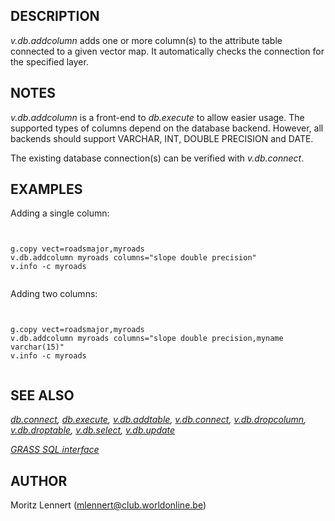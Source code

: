 
## DESCRIPTION

*v.db.addcolumn* adds one or more column(s) to the attribute table
connected to a given vector map. It automatically checks the connection for the
specified layer.

## NOTES

*v.db.addcolumn* is a front-end to *db.execute* to allow easier usage.
The supported types of columns depend on the database backend. However, all
backends should support VARCHAR, INT, DOUBLE PRECISION and DATE.

The existing database connection(s) can be verified with *v.db.connect*.

## EXAMPLES

Adding a single column:

```


g.copy vect=roadsmajor,myroads
v.db.addcolumn myroads columns="slope double precision"
v.info -c myroads


```

Adding two columns:

```


g.copy vect=roadsmajor,myroads
v.db.addcolumn myroads columns="slope double precision,myname varchar(15)"
v.info -c myroads


```

## SEE ALSO

*[db.connect](db.connect.html),
[db.execute](db.execute.html),
[v.db.addtable](v.db.addtable.html),
[v.db.connect](v.db.connect.html),
[v.db.dropcolumn](v.db.dropcolumn.html),
[v.db.droptable](v.db.droptable.html),
[v.db.select](v.db.select.html),
[v.db.update](v.db.update.html)*

*[GRASS SQL interface](sql.html)*

## AUTHOR

Moritz Lennert (<mlennert@club.worldonline.be>)

